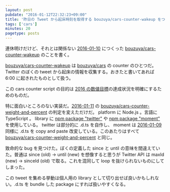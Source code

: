 ```yaml
---
layout: post
pubdate: "2016-01-12T22:32:23+09:00"
title: '昨日の Tweet から起床時刻を取得する bouzuya/cars-counter-wakeup をつくった'
tags: ['cars']
minutes: 20
pagetype: posts
---
```

連休明けだけど、それとは関係ない [2016-01-10][] につくった [bouzuya/cars-counter-wakeup][] のことを書く。

[bouzuya/cars-counter-wakeup][] は [bouzuya/cars][] の counter のひとつだ。 Twitter のぼくの tweet から起床の情報を収集する。おきたと書いてあれば 6:00 に起きれたものとして扱う。

この cars counter script の目的は [2016 の数値目標](https://github.com/bouzuya/blog.bouzuya.net/blob/64f50d616df3c1b9a940ba9f6b730da60ba608a2/docs/writing.md#metrics)の達成状況を明確にするためのものだ。

特に面白いところのない実装だ。[2016-01-11][] の [bouzuya/cars-counter-weight-and-percent][] の判定を変えただけだ。 platform に Node.js 。言語に TypeScript 。 library に [npm package "twitter"](https://www.npmjs.com/package/twitter) や [npm package "moment"](https://www.npmjs.com/package/moment) を使用している。 twitter は部分的に .d.ts を自作し、 moment は [2016-01-09][] 同様に .d.ts を copy and paste 改変している。このあたりはすべて [bouzuya/cars-counter-weight-and-percent][] と同じ。

致命的な bug を見つけた。ぼくの定義した since と until の意味を間違えていた。普通は since (old) -> until (new) を想像すると思うが Twitter API は maxId (new) -> sinceId (old) で取る。これを混同して loop を抜けられないものにしてしまった。

この tweet を集める挙動は個人用の library として切り出せば良いかもしれない。.d.ts を bundle した package にすれば扱いやすくなる。

[2016-01-09]: http://blog.bouzuya.net/2016/01/09/
[2016-01-10]: http://blog.bouzuya.net/2016/01/10/
[2016-01-11]: http://blog.bouzuya.net/2016/01/11/
[bouzuya/cars-counter-wakeup]: https://github.com/bouzuya/cars-counter-wakeup
[bouzuya/cars-counter-weight-and-percent]: https://github.com/bouzuya/cars-counter-weight-and-percent
[bouzuya/cars]: https://github.com/bouzuya/cars
